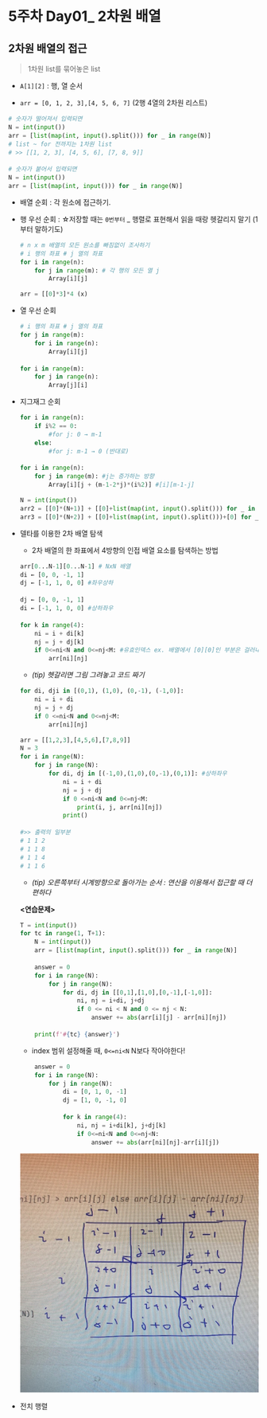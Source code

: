 # 5주차 Day01_ 2차원 배열



## 2차원 배열의 접근

> 1차원 list를 묶어놓은 list

- `A[1][2]` : 행, 열 순서

- `arr = [0, 1, 2, 3],[4, 5, 6, 7]`  (2행 4열의 2차원 리스트)

```python
# 숫자가 떨어져서 입력되면
N = int(input())
arr = [list(map(int, input().split())) for _ in range(N)]
# list ~ for 전까지는 1차원 list
# >> [[1, 2, 3], [4, 5, 6], [7, 8, 9]]

# 숫자가 붙어서 입력되면
N = int(input())
arr = [list(map(int, input())) for _ in range(N)]
```



- 배열 순회 : 각 원소에 접근하기.

- 행 우선 순회 : ☆저장할 때는 `0번부터` _ 행렬로 표현해서 읽을 때랑 헷갈리지 말기 (1부터 말하기도)

  ```python
  # n x m 배열의 모든 원소를 빠짐없이 조사하기
  # i 행의 좌표 # j 열의 좌표
  for i in range(n):
      for j in range(m): # 각 행의 모든 열 j
          Array[i][j] 
  ```

  ```python
  arr = [[0]*3]*4 (x)
  ```

  

- 열 우선 순회

  ```python
  # i 행의 좌표 # j 열의 좌표
  for j in range(m):
      for i in range(n):
          Array[i][j]
          
  for i in range(m):
      for j in range(n):
          Array[j][i]   
  ```

  

- 지그재그 순회

  ```python
  for i in range(n):
      if i%2 == 0:
          #for j: 0 → m-1 
      else:
          #for j: m-1 → 0 (반대로)
      
  for i in range(n):
      for j in range(m): #j는 증가하는 방향
          Array[i][j + (m-1-2*j)*(i%2)] #[i][m-1-j]
  ```

  

  ```python
  N = int(input())
  arr2 = [[0]*(N+1)] + [[0]+list(map(int, input().split())) for _ in range(N)]
  arr3 = [[0]*(N+2)] + [[0]+list(map(int, input().split()))+[0] for _ in range(N)] + [[0]*(N+2)] #0으로 완전히 둘러싼 배열
  ```

  

- 델타를 이용한 2차 배열 탐색

  - 2차 배열의 한 좌표에서 4방향의 인접 배열 요소를 탐색하는 방법

  ```PYTHON
  arr[0...N-1][0...N-1] # NxN 배열
  di ← [0, 0, -1, 1] 
  dj ← [-1, 1, 0, 0] #좌우상하
  
  dj ← [0, 0, -1, 1] 
  di ← [-1, 1, 0, 0] #상하좌우
  
  for k in range(4):
      ni = i + di[k]
      nj = j + dj[k]
      if 0<=ni<N and 0<=nj<M: #유효인덱스 ex. 배열에서 [0][0]인 부분은 걸러내야 함
          arr[ni][nj]
  ```

  - *(tip) 헷갈리면 그림 그려놓고 코드 짜기*

  ```python
  for di, dji in [(0,1), (1,0), (0,-1), (-1,0)]:
      ni = i + di
      nj = j + dj
      if 0 <=ni<N and 0<=nj<M:
          arr[ni][nj]
  ```

  ```python
  arr = [[1,2,3],[4,5,6],[7,8,9]]
  N = 3
  for i in range(N):
      for j in range(N):
          for di, dj in [(-1,0),(1,0),(0,-1),(0,1)]: #상하좌우
              ni = i + di
              nj = j + dj
              if 0 <=ni<N and 0<=nj<M:
                  print(i, j, arr[ni][nj])
              print()
              
  #>> 출력의 일부분
  # 1 1 2
  # 1 1 8
  # 1 1 4
  # 1 1 6
  ```

  - *(tip) 오른쪽부터 시계방향으로 돌아가는 순서 : 연산을 이용해서 접근할 때 더 편하다*

  

  **<연습문제>**

  ```python
  T = int(input())
  for tc in range(1, T+1):
      N = int(input())
      arr = [list(map(int, input().split())) for _ in range(N)]
  
      answer = 0
      for i in range(N):
          for j in range(N):
              for di, dj in [[0,1],[1,0],[0,-1],[-1,0]]:
                  ni, nj = i+di, j+dj
                  if 0 <= ni < N and 0 <= nj < N:
                      answer += abs(arr[i][j] - arr[ni][nj])
  
      print(f'#{tc} {answer}')
  ```

  - index 범위 설정해줄 때, `0<=ni<N` N보다 작아야한다!

  ```python
      answer = 0
      for i in range(N):
          for j in range(N):
              di = [0, 1, 0, -1]
              dj = [1, 0, -1, 0]
  
              for k in range(4):
                  ni, nj = i+di[k], j+dj[k]
                  if 0<=ni<N and 0<=nj<N:
                      answer += abs(arr[ni][nj]-arr[i][j])
  ```

  <img src="5%EC%A3%BC%EC%B0%A8%20Day01_2%EC%B0%A8%EC%9B%90%EB%B0%B0%EC%97%B4.assets/KakaoTalk_20220214_133440702.jpg" alt="참고" style="zoom:50%;" />



- 전치 행렬

